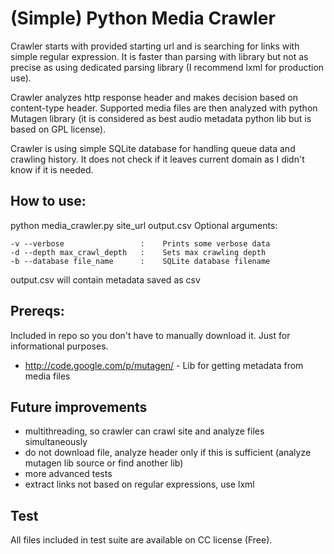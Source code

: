 (Simple) Python Media Crawler
==============================
Crawler starts with provided starting url and is searching for links with simple regular expression.  It is faster than parsing with library but not as precise as using dedicated parsing library (I recommend lxml for production use). 

Crawler analyzes http response header and makes decision based on content-type header. Supported media files are then analyzed with python Mutagen library (it is considered as best audio metadata python lib but is based on GPL license).

Crawler is using simple SQLite database for handling queue data and crawling history. It does not check if it leaves current domain as I didn't know if it is needed.

How to use:
-------------------------------
python media_crawler.py site_url output.csv
Optional arguments:

    -v --verbose                 :    Prints some verbose data
    -d --depth max_crawl_depth   :    Sets max crawling depth
    -b --database file_name      :    SQLite database filename

output.csv will contain metadata saved as csv

Prereqs:
----------
Included in repo so you don't have to manually download it. Just for informational purposes.
- http://code.google.com/p/mutagen/ - Lib for getting metadata from media files

Future improvements
----------------------
- multithreading, so crawler can crawl site and analyze files simultaneously
- do not download file, analyze header only if this is sufficient (analyze mutagen lib source or find another lib)
- more advanced tests
- extract links not based on regular expressions, use lxml 

Test
-------
All files included in test suite are available on CC license (Free).